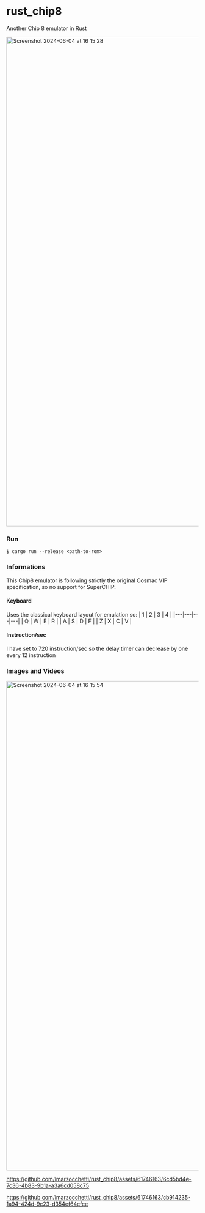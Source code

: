 # rust_chip8
Another Chip 8 emulator in Rust

<img width="1279" alt="Screenshot 2024-06-04 at 16 15 28" 
src="https://github.com/lmarzocchetti/rust_chip8/assets/61746163/a9f3bfdf-dbb6-49b8-b127-cd45f70cac7f">

### Run
```
$ cargo run --release <path-to-rom>
```

### Informations
This Chip8 emulator is following strictly the original Cosmac VIP specification, so no support for SuperCHIP.

#### Keyboard
Uses the classical keyboard layout for emulation so:
| 1 | 2 | 3 | 4 |
|---|---|---|---|
| Q | W | E | R |
| A | S | D | F |
| Z | X | C | V |

#### Instruction/sec
I have set to 720 instruction/sec so the delay timer can decrease by one every 12 instruction

### Images and Videos

<img width="1279" alt="Screenshot 2024-06-04 at 16 15 54" src="https://github.com/lmarzocchetti/rust_chip8/assets/61746163/66b61af9-b02a-4288-90bc-412074824807">

https://github.com/lmarzocchetti/rust_chip8/assets/61746163/6cd5bd4e-7c36-4b83-9b1a-a3a6cd058c75

https://github.com/lmarzocchetti/rust_chip8/assets/61746163/cb914235-1a94-424d-9c23-d354ef64cfce
